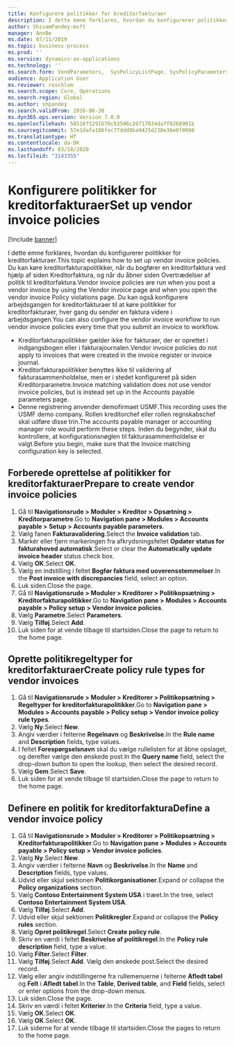 ```yaml
---
title: Konfigurere politikker for kreditorfakturaer
description: I dette emne forklares, hvordan du konfigurerer politikker for kreditorfakturaer.
author: ShivamPandey-msft
manager: AnnBe
ms.date: 07/11/2019
ms.topic: business-process
ms.prod: ''
ms.service: dynamics-ax-applications
ms.technology: ''
ms.search.form: VendParameters,  SysPolicyListPage, SysPolicyParameters, SysPolicySourceDocumentRuleType, SysPolicy, SysPolicySourceDocumentRule, SysQueryForm, SysQueryTableLookUp, SysQueryPrefixLookUp, SysQueryFieldLookUp
audience: Application User
ms.reviewer: roschlom
ms.search.scope: Core, Operations
ms.search.region: Global
ms.author: shpandey
ms.search.validFrom: 2016-06-30
ms.dyn365.ops.version: Version 7.0.0
ms.openlocfilehash: 58518f5291b70c63506c20717034daff0268901b
ms.sourcegitcommit: 57e1dafa186fec77ddd8ba9425d238e36e0f0998
ms.translationtype: HT
ms.contentlocale: da-DK
ms.lasthandoff: 03/18/2020
ms.locfileid: "3143355"
---
```

# <a name="set-up-vendor-invoice-policies"></a><span data-ttu-id="73158-103">Konfigurere politikker for kreditorfakturaer</span><span class="sxs-lookup"><span data-stu-id="73158-103">Set up vendor invoice policies</span></span>

[!include [banner](../../includes/banner.md)]

<span data-ttu-id="73158-104">I dette emne forklares, hvordan du konfigurerer politikker for kreditorfakturaer.</span><span class="sxs-lookup"><span data-stu-id="73158-104">This topic explains how to set up vendor invoice policies.</span></span> <span data-ttu-id="73158-105">Du kan køre kreditorfakturapolitikker, når du bogfører en kreditorfaktura ved hjælp af siden Kreditorfaktura, og når du åbner siden Overtrædelser af politik til kreditorfaktura.</span><span class="sxs-lookup"><span data-stu-id="73158-105">Vendor invoice policies are run when you post a vendor invoice by using the Vendor invoice page and when you open the vendor invoice Policy violations page.</span></span> <span data-ttu-id="73158-106">Du kan også konfigurere arbejdsgangen for kreditorfakturaer til at køre politikker for kreditorfakturaer, hver gang du sender en faktura videre i arbejdsgangen.</span><span class="sxs-lookup"><span data-stu-id="73158-106">You can also configure the vendor invoice workflow to run vendor invoice policies every time that you submit an invoice to workflow.</span></span> 

- <span data-ttu-id="73158-107">Kreditorfakturapolitikker gælder ikke for fakturaer, der er oprettet i indgangsbogen eller i fakturajournalen.</span><span class="sxs-lookup"><span data-stu-id="73158-107">Vendor invoice policies do not apply to invoices that were created in the invoice register or invoice journal.</span></span>  
- <span data-ttu-id="73158-108">Kreditorfakturapolitikker benyttes ikke til validering af fakturasammenholdelse, men er i stedet konfigureret på siden Kreditorparametre.</span><span class="sxs-lookup"><span data-stu-id="73158-108">Invoice matching validation does not use vendor invoice policies, but is instead set up in the Accounts payable parameters page.</span></span>  
- <span data-ttu-id="73158-109">Denne registrering anvender demofirmaet USMF.</span><span class="sxs-lookup"><span data-stu-id="73158-109">This recording uses the USMF demo company.</span></span> <span data-ttu-id="73158-110">Rollen kreditorchef eller rollen regnskabschef skal udføre disse trin.</span><span class="sxs-lookup"><span data-stu-id="73158-110">The accounts payable manager or accounting manager role would perform these steps.</span></span> <span data-ttu-id="73158-111">Inden du begynder, skal du kontrollere, at konfigurationsnøglen til fakturasammenholdelse er valgt.</span><span class="sxs-lookup"><span data-stu-id="73158-111">Before you begin, make sure that the Invoice matching configuration key is selected.</span></span>


## <a name="prepare-to-create-vendor-invoice-policies"></a><span data-ttu-id="73158-112">Forberede oprettelse af politikker for kreditorfakturaer</span><span class="sxs-lookup"><span data-stu-id="73158-112">Prepare to create vendor invoice policies</span></span>
1. <span data-ttu-id="73158-113">Gå til **Navigationsrude > Moduler > Kreditor > Opsætning > Kreditorparametre**.</span><span class="sxs-lookup"><span data-stu-id="73158-113">Go to **Navigation pane > Modules > Accounts payable > Setup > Accounts payable parameters**.</span></span>
2. <span data-ttu-id="73158-114">Vælg fanen **Fakturavalidering**.</span><span class="sxs-lookup"><span data-stu-id="73158-114">Select the **Invoice validation** tab.</span></span>
3. <span data-ttu-id="73158-115">Markér eller fjern markeringen fra afkrydsningsfeltet **Opdater status for fakturahoved automatisk**.</span><span class="sxs-lookup"><span data-stu-id="73158-115">Select or clear the **Automatically update invoice header** status check box.</span></span>
4. <span data-ttu-id="73158-116">Vælg **OK**.</span><span class="sxs-lookup"><span data-stu-id="73158-116">Select **OK**.</span></span>
5. <span data-ttu-id="73158-117">Vælg en indstilling i feltet **Bogfør faktura med uoverensstemmelser**.</span><span class="sxs-lookup"><span data-stu-id="73158-117">In the **Post invoice with discrepancies** field, select an option.</span></span>
6. <span data-ttu-id="73158-118">Luk siden.</span><span class="sxs-lookup"><span data-stu-id="73158-118">Close the page.</span></span>
7. <span data-ttu-id="73158-119">Gå til **Navigationsrude > Moduler > Kreditorer > Politikopsætning > Kreditorfakturapolitikker**.</span><span class="sxs-lookup"><span data-stu-id="73158-119">Go to **Navigation pane > Modules > Accounts payable > Policy setup > Vendor invoice policies**.</span></span>
8. <span data-ttu-id="73158-120">Vælg **Parametre**.</span><span class="sxs-lookup"><span data-stu-id="73158-120">Select **Parameters**.</span></span>
9. <span data-ttu-id="73158-121">Vælg **Tilføj**.</span><span class="sxs-lookup"><span data-stu-id="73158-121">Select **Add**.</span></span>
10. <span data-ttu-id="73158-122">Luk siden for at vende tilbage til startsiden.</span><span class="sxs-lookup"><span data-stu-id="73158-122">Close the page to return to the home page.</span></span>

## <a name="create-policy-rule-types-for-vendor-invoices"></a><span data-ttu-id="73158-123">Oprette politikregeltyper for kreditorfakturaer</span><span class="sxs-lookup"><span data-stu-id="73158-123">Create policy rule types for vendor invoices</span></span>
1. <span data-ttu-id="73158-124">Gå til **Navigationsrude > Moduler > Kreditorer > Politikopsætning > Regeltyper for kreditorfakturapolitikker**.</span><span class="sxs-lookup"><span data-stu-id="73158-124">Go to **Navigation pane > Modules > Accounts payable > Policy setup > Vendor invoice policy rule types**.</span></span>
2. <span data-ttu-id="73158-125">Vælg **Ny**.</span><span class="sxs-lookup"><span data-stu-id="73158-125">Select **New**.</span></span>
3. <span data-ttu-id="73158-126">Angiv værdier i felterne **Regelnavn** og **Beskrivelse**.</span><span class="sxs-lookup"><span data-stu-id="73158-126">In the **Rule name** and **Description** fields, type values.</span></span>
4. <span data-ttu-id="73158-127">I feltet **Forespørgselsnavn** skal du vælge rullelisten for at åbne opslaget, og derefter vælge den ønskede post.</span><span class="sxs-lookup"><span data-stu-id="73158-127">In the **Query name** field, select the drop-down button to open the lookup, then select the desired record.</span></span>
5. <span data-ttu-id="73158-128">Vælg **Gem**.</span><span class="sxs-lookup"><span data-stu-id="73158-128">Select **Save**.</span></span>
6. <span data-ttu-id="73158-129">Luk siden for at vende tilbage til startsiden.</span><span class="sxs-lookup"><span data-stu-id="73158-129">Close the page to return to the home page.</span></span>

## <a name="define-a-vendor-invoice-policy"></a><span data-ttu-id="73158-130">Definere en politik for kreditorfaktura</span><span class="sxs-lookup"><span data-stu-id="73158-130">Define a vendor invoice policy</span></span>
1. <span data-ttu-id="73158-131">Gå til **Navigationsrude > Moduler > Kreditorer > Politikopsætning > Kreditorfakturapolitikker**.</span><span class="sxs-lookup"><span data-stu-id="73158-131">Go to **Navigation pane > Modules > Accounts payable > Policy setup > Vendor invoice policies**.</span></span>
2. <span data-ttu-id="73158-132">Vælg **Ny**.</span><span class="sxs-lookup"><span data-stu-id="73158-132">Select **New**.</span></span>
3. <span data-ttu-id="73158-133">Angiv værdier i felterne **Navn** og **Beskrivelse**.</span><span class="sxs-lookup"><span data-stu-id="73158-133">In the **Name** and **Description** fields, type values.</span></span>
4. <span data-ttu-id="73158-134">Udvid eller skjul sektionen **Politikorganisationer**.</span><span class="sxs-lookup"><span data-stu-id="73158-134">Expand or collapse the **Policy organizations** section.</span></span>
5. <span data-ttu-id="73158-135">Vælg **Contoso Entertainment System USA** i træet.</span><span class="sxs-lookup"><span data-stu-id="73158-135">In the tree, select **Contoso Entertainment System USA**.</span></span>
6. <span data-ttu-id="73158-136">Vælg **Tilføj**.</span><span class="sxs-lookup"><span data-stu-id="73158-136">Select **Add**.</span></span>
7. <span data-ttu-id="73158-137">Udvid eller skjul sektionen **Politikregler**.</span><span class="sxs-lookup"><span data-stu-id="73158-137">Expand or collapse the **Policy rules** section.</span></span>
8. <span data-ttu-id="73158-138">Vælg **Opret politikregel**.</span><span class="sxs-lookup"><span data-stu-id="73158-138">Select **Create policy rule**.</span></span>
9. <span data-ttu-id="73158-139">Skriv en værdi i feltet **Beskrivelse af politikregel**.</span><span class="sxs-lookup"><span data-stu-id="73158-139">In the **Policy rule description** field, type a value.</span></span>
10. <span data-ttu-id="73158-140">Vælg **Filter**.</span><span class="sxs-lookup"><span data-stu-id="73158-140">Select **Filter**.</span></span>
11. <span data-ttu-id="73158-141">Vælg **Tilføj**.</span><span class="sxs-lookup"><span data-stu-id="73158-141">Select **Add**.</span></span> <span data-ttu-id="73158-142">Vælg den ønskede post.</span><span class="sxs-lookup"><span data-stu-id="73158-142">Select the desired record.</span></span>
12. <span data-ttu-id="73158-143">Vælg eller angiv indstillingerne fra rullemenuerne i felterne **Afledt tabel** og **Felt** i **Afledt tabel**.</span><span class="sxs-lookup"><span data-stu-id="73158-143">In the **Table**, **Derived table**, and **Field** fields, select or enter options from the drop-down menus.</span></span>
13. <span data-ttu-id="73158-144">Luk siden.</span><span class="sxs-lookup"><span data-stu-id="73158-144">Close the page.</span></span>
14. <span data-ttu-id="73158-145">Skriv en værdi i feltet **Kriterier**.</span><span class="sxs-lookup"><span data-stu-id="73158-145">In the **Criteria** field, type a value.</span></span>
15. <span data-ttu-id="73158-146">Vælg **OK**.</span><span class="sxs-lookup"><span data-stu-id="73158-146">Select **OK**.</span></span>
16. <span data-ttu-id="73158-147">Vælg **OK**.</span><span class="sxs-lookup"><span data-stu-id="73158-147">Select **OK**.</span></span>
17. <span data-ttu-id="73158-148">Luk siderne for at vende tilbage til startsiden.</span><span class="sxs-lookup"><span data-stu-id="73158-148">Close the pages to return to the home page.</span></span>

